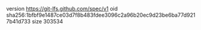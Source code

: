 version https://git-lfs.github.com/spec/v1
oid sha256:1bfbf9e1487ce03d7f8b483fdee3096c2a96b20ec9d23be6ba77d9217b41d733
size 303534
